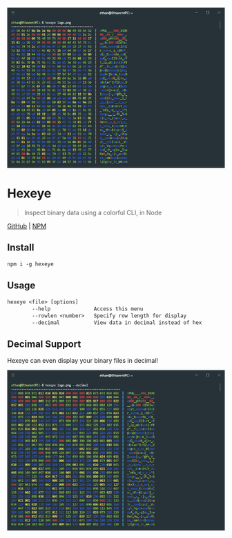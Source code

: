 <p align="center"><img src="https://raw.githubusercontent.com/ethanent/hexeye/master/media/demo1.png" alt="Hexeye image file demo"/></p>

# Hexeye
> Inspect binary data using a colorful CLI, in Node

[GitHub](https://github.com/ethanent/hexeye) | [NPM](https://www.npmjs.com/package/hexeye)

## Install

```shell
npm i -g hexeye
```

## Usage

```
hexeye <file> [options]
		--help				Access this menu
		--rowlen <number>	Specify row length for display
		--decimal			View data in decimal instead of hex
```

## Decimal Support

Hexeye can even display your binary files in decimal!

<img src="https://raw.githubusercontent.com/ethanent/hexeye/master/media/demo2.png" alt="Hexeye decimal image demo"/>